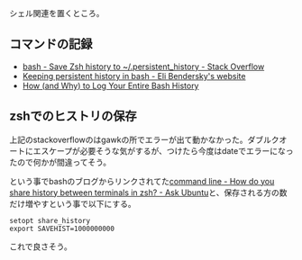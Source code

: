 シェル関連を置くところ。

## コマンドの記録

- [bash - Save Zsh history to ~/.persistent_history - Stack Overflow](https://stackoverflow.com/questions/30249853/save-zsh-history-to-persistent-history)
- [Keeping persistent history in bash - Eli Bendersky's website](https://eli.thegreenplace.net/2013/06/11/keeping-persistent-history-in-bash)
- [How (and Why) to Log Your Entire Bash History](https://spin.atomicobject.com/2016/05/28/log-bash-history/)

## zshでのヒストリの保存

上記のstackoverflowのはgawkの所でエラーが出て動かなかった。ダブルクオートにエスケープが必要そうな気がするが、つけたら今度はdateでエラーになったので何かが間違ってそう。

という事でbashのブログからリンクされてた[command line - How do you share history between terminals in zsh? - Ask Ubuntu](https://askubuntu.com/questions/23630/how-do-you-share-history-between-terminals-in-zsh/23631#23631)と、保存される方の数だけ増やすという事で以下にする。

```
setopt share_history
export SAVEHIST=1000000000
```

これで良さそう。
